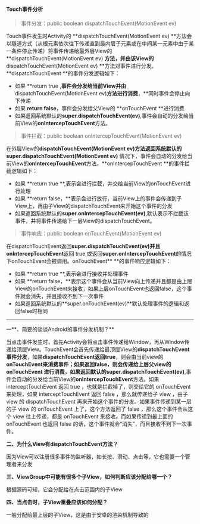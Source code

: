 #### Touch事件分析

> 事件分发：public boolean dispatchTouchEvent\(MotionEvent ev\)

Touch事件发生时Activity的 **dispatchTouchEvent\(MotionEvent ev\) **方法会以隧道方式（从根元素依次往下传递直到最内层子元素或在中间某一元素中由于某一条件停止传递）将事件传递给最外层View的 **dispatchTouchEvent\(MotionEvent ev\) **方法，并由该View的**dispatchTouchEvent\(MotionEvent ev\) **方法对事件进行分发。**dispatchTouchEvent **的事件分发逻辑如下：

* 如果 **return true ,**事件会分发给当前View并由**dispatchTouchEvent\(MotionEvent ev\)**方法进行消费**，**同时事件会停止向下传递
* 如果 **return false**，事件会分发给父View的 **onTouchEvent **进行消费
* 如果返回系统默认的**super.dispatchTouchEvent\(ev\)**,事件会自动的分发给当前View的**onIntercepTouchEvent**方法。

> 事件拦截：public boolean onIntercepTouchEvent\(MotionEvent ev\)

在外层View的**dispatchTouchEvent\(MotionEvent ev\)**方法返回系统默认的**super.dispatchTouchEvent\(MotionEvent ev\)** 情况下，事件会自动的分发给当前View的**onIntercepTouchEvent**方法。**onIntercepTouchEvent **的事件拦截逻辑如下：

* 如果 **return true **,表示会进行拦截，并交给当前View的onTouchEvent进行处理
* 如果 **return false，**表示会进行放行，当前View上的事件会传递到子View上，再由子View的dispatchTouchEvent来开始这个事件的分发
* 如果返回系统默认的**super.onIntercepTouchEvent\(ev\)**,默认表示不拦截该事件，并将事件传递给下一层View的dispatchTouchEvent。

> 事件响应：public boolean onTouchEvent\(MotionEvent ev\)

在dispatchTouchEvent返回**super.dispatchTouchEvent\(ev\)**并且**onIntercepTouchEvent**返回 true 或返回**super.onIntercepTouchEvent**的情况下onTouchEvent会被调用。onTouchEvent** **的事件响应逻辑如下：

* 如果 **return true **,表示会进行接收并处理事件
* 如果 **return false，**表示这个事件会从当前View向上传递并且都是由上层View的onTouchEvent来接收，如果上层onTouchEvent也返回false，这个事件就会消失，并且接收不到下一次事件
* 如果返回系统默认的**super.onTouchEvent\(ev\)**默认处理事件的逻辑和返回false时相同

---

一**、简要的谈谈Android的事件分发机制？**

当点击事件发生时，首先Activity会将点击事件传递给Window，再从Window传递给顶层View。TouchEvent会首先传递给最顶层View的**dispatchTouchEvent事件分发**，如果**dispatchTouchEvent返回true**，则会由当前view的**onTouchEvent来消费事件；如果返回false，**则会传递给上层父view的**onTouchEvent **进行消费，如果返回默认的**super.dispatchTouchEvent\(ev\)**,事件会自动的分发给当前View的**onIntercepTouchEvent**方法。如果 interceptTouchEvent 返回 true ，也就是拦截掉了，则交给它的 onTouchEvent 来处理，如果 interceptTouchEvent 返回 false ，那么就传递给子 view ，由子 view 的 dispatchTouchEvent 再来开始这个事件的分发。如果事件传递到某一层的子 view 的 onTouchEvent 上了，这个方法返回了 false ，那么这个事件会从这个 view 往上传递，都是 onTouchEvent 来接收。而如果传递到最上面的 onTouchEvent 也返回 false 的话，这个事件就会“消失”，而且接收不到下一次事件。

**二、为什么View有dispatchTouchEvent方法？**

因为View可以注册很多事件的监听器，如长按、滑动、点击等，它也需要一个管理者来分发

**三、ViewGroup中可能有很多个子View，如何判断应该分配给哪一个？**

根据源码可知，它会分配给在点击范围内的子View

**四、当点击时，子View重叠应该如何分配？**

一般分配给最上层的子View，这是由于安卓的渲染机制导致的



